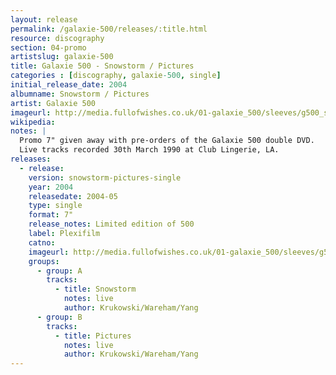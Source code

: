 ```yaml
---
layout: release
permalink: /galaxie-500/releases/:title.html
resource: discography
section: 04-promo
artistslug: galaxie-500
title: Galaxie 500 - Snowstorm / Pictures
categories : [discography, galaxie-500, single]
initial_release_date: 2004
albumname: Snowstorm / Pictures
artist: Galaxie 500
imageurl: http://media.fullofwishes.co.uk/01-galaxie_500/sleeves/g500_snowstorm_front_002.jpg
wikipedia: 
notes: |
  Promo 7" given away with pre-orders of the Galaxie 500 double DVD.
  Live tracks recorded 30th March 1990 at Club Lingerie, LA.
releases:
  - release:
    version: snowstorm-pictures-single
    year: 2004
    releasedate: 2004-05
    type: single
    format: 7"
    release_notes: Limited edition of 500
    label: Plexifilm
    catno: 
    imageurl: http://media.fullofwishes.co.uk/01-galaxie_500/sleeves/g500_snowstorm_front_002.jpg
    groups:
      - group: A
        tracks:
          - title: Snowstorm
            notes: live
            author: Krukowski/Wareham/Yang
      - group: B
        tracks:
          - title: Pictures
            notes: live
            author: Krukowski/Wareham/Yang
---
```

